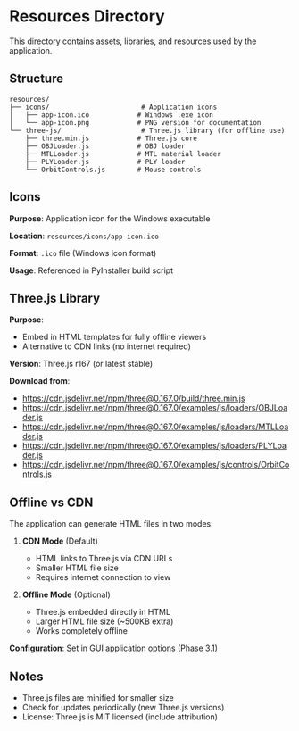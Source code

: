 # Resources Directory

This directory contains assets, libraries, and resources used by the application.

## Structure

```
resources/
├── icons/                       # Application icons
│   ├── app-icon.ico            # Windows .exe icon
│   └── app-icon.png            # PNG version for documentation
└── three-js/                    # Three.js library (for offline use)
    ├── three.min.js            # Three.js core
    ├── OBJLoader.js            # OBJ loader
    ├── MTLLoader.js            # MTL material loader
    ├── PLYLoader.js            # PLY loader
    └── OrbitControls.js        # Mouse controls
```

## Icons

**Purpose**: Application icon for the Windows executable

**Location**: `resources/icons/app-icon.ico`

**Format**: `.ico` file (Windows icon format)

**Usage**: Referenced in PyInstaller build script

## Three.js Library

**Purpose**:
- Embed in HTML templates for fully offline viewers
- Alternative to CDN links (no internet required)

**Version**: Three.js r167 (or latest stable)

**Download from**:
- https://cdn.jsdelivr.net/npm/three@0.167.0/build/three.min.js
- https://cdn.jsdelivr.net/npm/three@0.167.0/examples/js/loaders/OBJLoader.js
- https://cdn.jsdelivr.net/npm/three@0.167.0/examples/js/loaders/MTLLoader.js
- https://cdn.jsdelivr.net/npm/three@0.167.0/examples/js/loaders/PLYLoader.js
- https://cdn.jsdelivr.net/npm/three@0.167.0/examples/js/controls/OrbitControls.js

## Offline vs CDN

The application can generate HTML files in two modes:

1. **CDN Mode** (Default)
   - HTML links to Three.js via CDN URLs
   - Smaller HTML file size
   - Requires internet connection to view

2. **Offline Mode** (Optional)
   - Three.js embedded directly in HTML
   - Larger HTML file size (~500KB extra)
   - Works completely offline

**Configuration**: Set in GUI application options (Phase 3.1)

## Notes

- Three.js files are minified for smaller size
- Check for updates periodically (new Three.js versions)
- License: Three.js is MIT licensed (include attribution)
